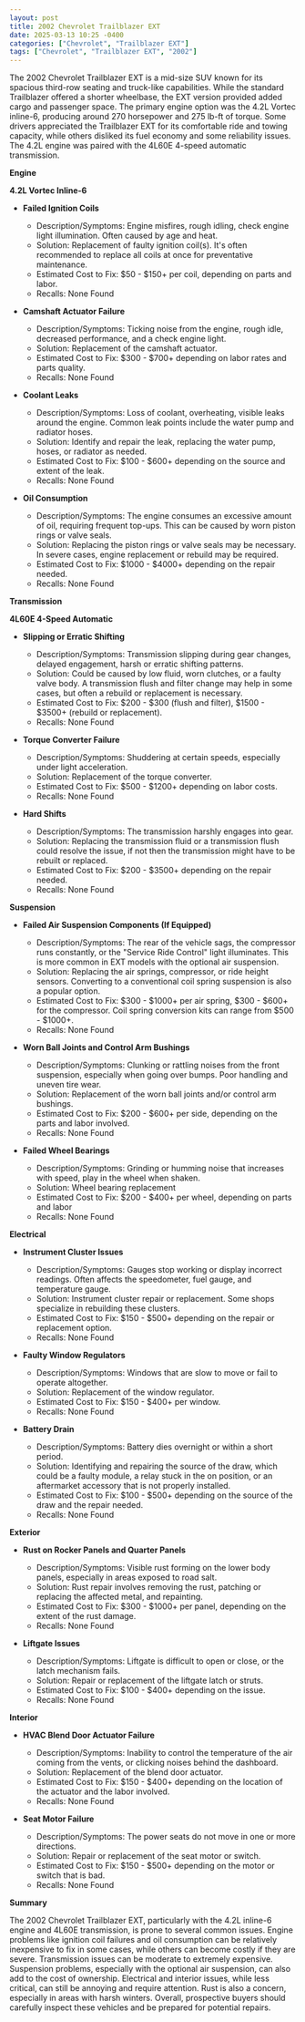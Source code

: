 ```yaml
---
layout: post
title: 2002 Chevrolet Trailblazer EXT
date: 2025-03-13 10:25 -0400
categories: ["Chevrolet", "Trailblazer EXT"]
tags: ["Chevrolet", "Trailblazer EXT", "2002"]
---
```

The 2002 Chevrolet Trailblazer EXT is a mid-size SUV known for its spacious third-row seating and truck-like capabilities. While the standard Trailblazer offered a shorter wheelbase, the EXT version provided added cargo and passenger space. The primary engine option was the 4.2L Vortec inline-6, producing around 270 horsepower and 275 lb-ft of torque. Some drivers appreciated the Trailblazer EXT for its comfortable ride and towing capacity, while others disliked its fuel economy and some reliability issues. The 4.2L engine was paired with the 4L60E 4-speed automatic transmission.

**Engine**

**4.2L Vortec Inline-6**

*   **Failed Ignition Coils**
    *   Description/Symptoms: Engine misfires, rough idling, check engine light illumination. Often caused by age and heat.
    *   Solution: Replacement of faulty ignition coil(s). It's often recommended to replace all coils at once for preventative maintenance.
    *   Estimated Cost to Fix: $50 - $150+ per coil, depending on parts and labor.
    *   Recalls: None Found

*   **Camshaft Actuator Failure**
    *   Description/Symptoms: Ticking noise from the engine, rough idle, decreased performance, and a check engine light.
    *   Solution: Replacement of the camshaft actuator.
    *   Estimated Cost to Fix: $300 - $700+ depending on labor rates and parts quality.
    *   Recalls: None Found

*   **Coolant Leaks**
    *   Description/Symptoms: Loss of coolant, overheating, visible leaks around the engine. Common leak points include the water pump and radiator hoses.
    *   Solution: Identify and repair the leak, replacing the water pump, hoses, or radiator as needed.
    *   Estimated Cost to Fix: $100 - $600+ depending on the source and extent of the leak.
    *   Recalls: None Found

*   **Oil Consumption**
    *   Description/Symptoms: The engine consumes an excessive amount of oil, requiring frequent top-ups. This can be caused by worn piston rings or valve seals.
    *   Solution: Replacing the piston rings or valve seals may be necessary. In severe cases, engine replacement or rebuild may be required.
    *   Estimated Cost to Fix: $1000 - $4000+ depending on the repair needed.
    *   Recalls: None Found

**Transmission**

**4L60E 4-Speed Automatic**

*   **Slipping or Erratic Shifting**
    *   Description/Symptoms: Transmission slipping during gear changes, delayed engagement, harsh or erratic shifting patterns.
    *   Solution: Could be caused by low fluid, worn clutches, or a faulty valve body. A transmission flush and filter change may help in some cases, but often a rebuild or replacement is necessary.
    *   Estimated Cost to Fix: $200 - $300 (flush and filter), $1500 - $3500+ (rebuild or replacement).
    *   Recalls: None Found

*   **Torque Converter Failure**
    *   Description/Symptoms: Shuddering at certain speeds, especially under light acceleration.
    *   Solution: Replacement of the torque converter.
    *   Estimated Cost to Fix: $500 - $1200+ depending on labor costs.
    *   Recalls: None Found

*   **Hard Shifts**
    *   Description/Symptoms: The transmission harshly engages into gear.
    *   Solution: Replacing the transmission fluid or a transmission flush could resolve the issue, if not then the transmission might have to be rebuilt or replaced.
    *   Estimated Cost to Fix: $200 - $3500+ depending on the repair needed.
    *   Recalls: None Found

**Suspension**

*   **Failed Air Suspension Components (If Equipped)**
    *   Description/Symptoms: The rear of the vehicle sags, the compressor runs constantly, or the "Service Ride Control" light illuminates. This is more common in EXT models with the optional air suspension.
    *   Solution: Replacing the air springs, compressor, or ride height sensors. Converting to a conventional coil spring suspension is also a popular option.
    *   Estimated Cost to Fix: $300 - $1000+ per air spring, $300 - $600+ for the compressor. Coil spring conversion kits can range from $500 - $1000+.
    *   Recalls: None Found

*   **Worn Ball Joints and Control Arm Bushings**
    *   Description/Symptoms: Clunking or rattling noises from the front suspension, especially when going over bumps. Poor handling and uneven tire wear.
    *   Solution: Replacement of the worn ball joints and/or control arm bushings.
    *   Estimated Cost to Fix: $200 - $600+ per side, depending on the parts and labor involved.
    *   Recalls: None Found

*   **Failed Wheel Bearings**
    *   Description/Symptoms: Grinding or humming noise that increases with speed, play in the wheel when shaken.
    *   Solution: Wheel bearing replacement
    *   Estimated Cost to Fix: $200 - $400+ per wheel, depending on parts and labor
    *   Recalls: None Found

**Electrical**

*   **Instrument Cluster Issues**
    *   Description/Symptoms: Gauges stop working or display incorrect readings. Often affects the speedometer, fuel gauge, and temperature gauge.
    *   Solution: Instrument cluster repair or replacement. Some shops specialize in rebuilding these clusters.
    *   Estimated Cost to Fix: $150 - $500+ depending on the repair or replacement option.
    *   Recalls: None Found

*   **Faulty Window Regulators**
    *   Description/Symptoms: Windows that are slow to move or fail to operate altogether.
    *   Solution: Replacement of the window regulator.
    *   Estimated Cost to Fix: $150 - $400+ per window.
    *   Recalls: None Found

*   **Battery Drain**
    *   Description/Symptoms: Battery dies overnight or within a short period.
    *   Solution: Identifying and repairing the source of the draw, which could be a faulty module, a relay stuck in the on position, or an aftermarket accessory that is not properly installed.
    *   Estimated Cost to Fix: $100 - $500+ depending on the source of the draw and the repair needed.
    *   Recalls: None Found

**Exterior**

*   **Rust on Rocker Panels and Quarter Panels**
    *   Description/Symptoms: Visible rust forming on the lower body panels, especially in areas exposed to road salt.
    *   Solution: Rust repair involves removing the rust, patching or replacing the affected metal, and repainting.
    *   Estimated Cost to Fix: $300 - $1000+ per panel, depending on the extent of the rust damage.
    *   Recalls: None Found

*   **Liftgate Issues**
    *   Description/Symptoms: Liftgate is difficult to open or close, or the latch mechanism fails.
    *   Solution: Repair or replacement of the liftgate latch or struts.
    *   Estimated Cost to Fix: $100 - $400+ depending on the issue.
    *   Recalls: None Found

**Interior**

*   **HVAC Blend Door Actuator Failure**
    *   Description/Symptoms: Inability to control the temperature of the air coming from the vents, or clicking noises behind the dashboard.
    *   Solution: Replacement of the blend door actuator.
    *   Estimated Cost to Fix: $150 - $400+ depending on the location of the actuator and the labor involved.
    *   Recalls: None Found

*   **Seat Motor Failure**
    *   Description/Symptoms: The power seats do not move in one or more directions.
    *   Solution: Repair or replacement of the seat motor or switch.
    *   Estimated Cost to Fix: $150 - $500+ depending on the motor or switch that is bad.
    *   Recalls: None Found

**Summary**

The 2002 Chevrolet Trailblazer EXT, particularly with the 4.2L inline-6 engine and 4L60E transmission, is prone to several common issues. Engine problems like ignition coil failures and oil consumption can be relatively inexpensive to fix in some cases, while others can become costly if they are severe. Transmission issues can be moderate to extremely expensive. Suspension problems, especially with the optional air suspension, can also add to the cost of ownership. Electrical and interior issues, while less critical, can still be annoying and require attention. Rust is also a concern, especially in areas with harsh winters. Overall, prospective buyers should carefully inspect these vehicles and be prepared for potential repairs.

